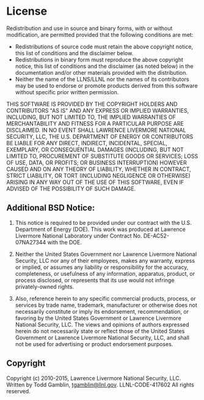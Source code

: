 # License

Redistribution and use in source and binary forms, with or without modification,
are permitted provided that the following conditions are met:

 * Redistributions of source code must retain the above copyright notice, this
   list of conditions and the disclaimer below.
 * Redistributions in binary form must reproduce the above copyright notice,
   this list of conditions and the disclaimer (as noted below) in the
   documentation and/or other materials provided with the distribution.
 * Neither the name of the LLNS/LLNL nor the names of its contributors may be
   used to endorse or promote products derived from this software without
   specific prior written permission.

THIS SOFTWARE IS PROVIDED BY THE COPYRIGHT HOLDERS AND CONTRIBUTORS "AS IS" AND
ANY EXPRESS OR IMPLIED WARRANTIES, INCLUDING, BUT NOT LIMITED TO, THE IMPLIED
WARRANTIES OF MERCHANTABILITY AND FITNESS FOR A PARTICULAR PURPOSE ARE
DISCLAIMED. IN NO EVENT SHALL LAWRENCE LIVERMORE NATIONAL SECURITY, LLC, THE
U.S. DEPARTMENT OF ENERGY OR CONTRIBUTORS BE LIABLE FOR ANY DIRECT, INDIRECT,
INCIDENTAL, SPECIAL, EXEMPLARY, OR CONSEQUENTIAL DAMAGES (INCLUDING, BUT NOT
LIMITED TO, PROCUREMENT OF SUBSTITUTE GOODS OR SERVICES; LOSS OF USE, DATA, OR
PROFITS; OR BUSINESS INTERRUPTION) HOWEVER CAUSED AND ON ANY THEORY OF
LIABILITY, WHETHER IN CONTRACT, STRICT LIABILITY, OR TORT (INCLUDING NEGLIGENCE
OR OTHERWISE) ARISING IN ANY WAY OUT OF THE USE OF THIS SOFTWARE, EVEN IF
ADVISED OF THE POSSIBILITY OF SUCH DAMAGE.


## Additional BSD Notice:

1. This notice is required to be provided under our contract with the U.S.
   Department of Energy (DOE). This work was produced at Lawrence Livermore
   National Laboratory under Contract No. DE-AC52-07NA27344 with the DOE.

2. Neither the United States Government nor Lawrence Livermore National
   Security, LLC nor any of their employees, makes any warranty, express or
   implied, or assumes any liability or responsibility for the accuracy,
   completeness, or usefulness of any information, apparatus, product, or
   process disclosed, or represents that its use would not infringe
   privately-owned rights.

3. Also, reference herein to any specific commercial products, process, or
   services by trade name, trademark, manufacturer or otherwise does not
   necessarily constitute or imply its endorsement, recommendation, or favoring
   by the United States Government or Lawrence Livermore National Security, LLC.
   The views and opinions of authors expressed herein do not necessarily state
   or reflect those of the United States Government or Lawrence Livermore
   National Security, LLC, and shall not be used for advertising or product
   endorsement purposes.


## Copyright

Copyright (c) 2010-2015, Lawrence Livermore National Security, LLC.
Written by Todd Gamblin, tgamblin@llnl.gov.
LLNL-CODE-417602
All rights reserved.
